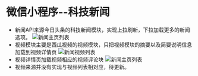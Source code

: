 # 微信小程序--科技新闻
- 新闻API来源今日头条的科技新闻模块，实现上拉刷新，下拉加载更多的新闻选项。
![新闻主页列表](https://github.com/laternkiwis/miniapps/blob/master/demo/images/1.PNG)
- 视频模块主要是西瓜视频的视频模块，只把视频模块的摘要以及简要说明信息加载到视频详情页
![新闻视频列表](https://github.com/laternkiwis/miniapps/blob/master/demo/images/2.PNG)
- 视频详情页加载视频相应的视频评论块
![新闻主页列表](https://github.com/laternkiwis/miniapps/blob/master/demo/images/3.PNG)
- 视频来源并没有实现与视频列表相对应，待更新。
